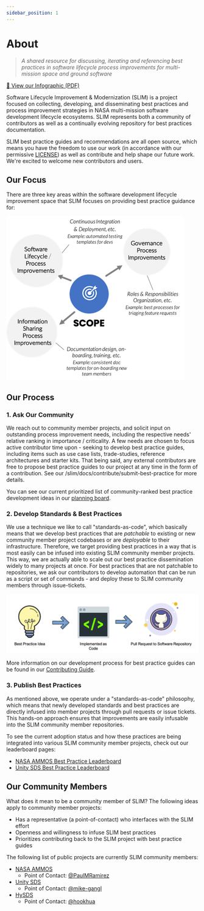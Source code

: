 ```yaml
---
sidebar_position: 1
---
```


# About

> _A shared resource for discussing, iterating and referencing best practices in software lifecycle process improvements for multi-mission space and ground software_

[📖 View our Infographic (PDF)](SLIM-Infographic.pdf)

Software Lifecycle Improvement & Modernization (SLIM) is a project focused on collecting, developing, and disseminating best practices and process improvement strategies in NASA multi-mission software development lifecycle ecosystems. SLIM represents both a community of contributors as well as a continually evolving repository for best practices documentation.

SLIM best practice guides and recommendations are all open source, which means you have the freedom to use our work (in accordance with our permissive [LICENSE](https://nasa-ammos.github.io/slim/LICENSE)) as well as contribute and help shape our future work. We're excited to welcome new contributors and users.

## Our Focus

There are three key areas within the software development lifecycle improvement space that SLIM focuses on providing best practice guidance for:

![SLIM-scope](/img/scope.png)

## Our Process

### 1. Ask Our Community

We reach out to community member projects, and solicit input on outstanding process improvement needs, including the respective needs' relative ranking in importance / criticality. A few needs are chosen to focus active contributor time upon - seeking to develop best practice guides, including items such as use case lists, trade-studies, reference architectures and starter kits. That being said, any external contributors are free to propose best practice guides to our project at any time in the form of a contribution. See our /slim/docs/contribute/submit-best-practice for more details.  

You can see our current prioritized list of community-ranked best practice development ideas in our [planning board](https://github.com/orgs/NASA-AMMOS/projects/3).

### 2. Develop Standards & Best Practices

We use a technique we like to call "standards-as-code", which basically means that we develop best practices that are _patchable_ to existing or new community member project codebases or are _deployable_ to their infrastructure. Therefore, we target providing best practices in a way that is most easily can be infused into existing SLIM community member projects. This way, we are actually able to scale out our best practice dissemination widely to many projects at once. For best practices that are not patchable to repositories, we ask our contributors to develop automation that can be run as a script or set of commands - and deploy these to SLIM community members through issue-tickets.

![SLIM-dev-process](/img/standards-as-code.png)

More information on our development process for best practice guides can be found in our [Contributing Guide](docs/contribute/contributing/development-process).

### 3. Publish Best Practices

As mentioned above, we operate under a "standards-as-code" philosophy, which means that newly developed standards and best practices are directly infused into member projects through pull requests or issue tickets. This hands-on approach ensures that improvements are easily infusable into the SLIM community member repositories.

To see the current adoption status and how these practices are being integrated into various SLIM community member projects, check out our leaderboard pages:

- [NASA AMMOS Best Practice Leaderboard](https://github.com/NASA-AMMOS/slim-leaderboard/blob/main/examples/slim-ammos-leaderboard.md)
- [Unity SDS Best Practice Leaderboard](https://github.com/NASA-AMMOS/slim-leaderboard/blob/main/examples/slim-unity-leaderboard.md)

## Our Community Members

What does it mean to be a community member of SLIM? The following ideas apply to community member projects:
- Has a representative (a point-of-contact) who interfaces with the SLIM effort
- Openness and willingness to infuse SLIM best practices 
- Prioritizes contributing back to the SLIM project with best practice guides

The following list of public projects are currently SLIM community members:

<ul>
        <li>
            <a href="https://github.com/nasa-ammos/" rel="NASA AMMOS">
                NASA AMMOS
            </a>
            <ul>
                <li>Point of Contact: <a href="https://github.com/PaulMRamirez">@PaulMRamirez</a></li>
            </ul>
        </li>
        <li>
            <a href="https://github.com/unity-sds/" rel="Unity SDS">
                Unity SDS
            </a>
            <ul>
                <li>Point of Contact: <a href="https://github.com/mike-gangl">@mike-gangl</a></li>
            </ul>
        </li>
        <li>
            <a href="https://github.com/hysds/" rel="HySDS">
                HySDS
            </a>
            <ul>
                <li>Point of Contact: <a href="https://github.com/hookhua">@hookhua</a></li>
            </ul>
        </li>
</ul>